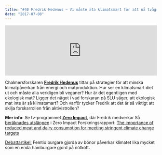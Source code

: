 ```yaml
---
title: "#40 Fredrik Hedenus – Vi måste äta klimatsmart för att nå tvågradersmålet!"
date: "2017-07-08"
---
```


<iframe src="https://w.soundcloud.com/player/?url=https%3A//api.soundcloud.com/tracks/332219731&amp;color=ff5500&amp;auto_play=false&amp;hide_related=false&amp;show_comments=true&amp;show_user=true&amp;show_reposts=false" width="100%" height="166" frameborder="no" scrolling="no"></iframe>

Chalmersforskaren [**Fredrik Hedenus**](https://www.chalmers.se/sv/Personal/Sidor/fredrik-hedenus.aspx) tittar på strategier för att minska klimatpåverkan från energi och matproduktion. Hur ser en klimatsmart diet ut och måste alla verkligen bli veganer? Hur är det egentligen med ekologisk mat? Ligger det något i vad forskaran på SLU säger, att ekologisk mat inte är så klimatsmart? Och varför tycker Fredrik att det är så viktigt att skilja forskarrollen från aktivistrollen?

**Mer info:** Se tv-programmet [**Zero Impact**](http://urplay.se/serie/199531-zero-impact), där Fredrik medverkar Så [beräknades utsläppen](http://www.forskning.se/2017/02/20/sa-beraknades-utslappen-i-tv-serien-zero-impact/) i Zero Impact Forskningsrapport: [The importance of reduced meat and dairy consumption for meeting stringent climate change targets](https://link.springer.com/article/10.1007/s10584-014-1104-5)

[Debattartikel:](https://www.svd.se/burgare-pa-bonor-ar-langt-mer-klimatvanliga) Femtio burgare gjorda av bönor påverkar klimatet lika mycket som en enda hamburgare gjord på nötkött.
